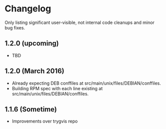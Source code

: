 # Changelog

Only listing significant user-visible, not internal code cleanups and minor bug fixes. 

## 1.2.0 (upcoming)

* TBD

## 1.2.0 (March 2016)

* Already expecting DEB conffiles at src/main/unix/files/DEBIAN/conffiles.
* Building RPM spec with each line existing at src/main/unix/files/DEBIAN/conffiles.

## 1.1.6 (Sometime)

* Improvements over trygvis repo
